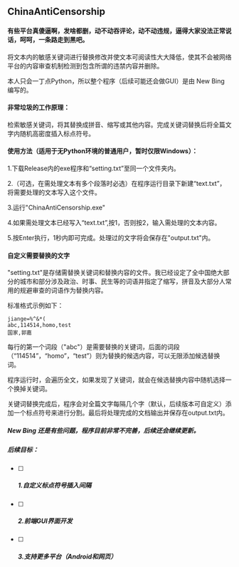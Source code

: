 ## ChinaAntiCensorship

#### 有些平台真傻逼啊，发啥都删，动不动吞评论，动不动违规，逼得大家没法正常说话，呵呵，一条路走到黑吧。

将文本内的敏感关键词进行替换修改并使文本可阅读性大大降低，使其不会被网络平台的内容审查机制检测到包含所谓的违禁内容并删除。

本人只会一丁点Python，所以整个程序（后续可能还会做GUI）是由 New Bing 编写的。

#### 非常垃圾的工作原理：

检索敏感关键词，将其替换成拼音、缩写或其他内容。完成关键词替换后将全篇文字内随机高密度插入标点符号。

#### 使用方法（适用于无Python环境的普通用户，暂时仅限Windows）：

1.下载Release内的exe程序和“setting.txt”至同一个文件夹内。

2.（可选，在需处理文本有多个段落时必选）在程序运行目录下新建“text.txt”，将需要处理的文本写入这个文件。

3.运行"ChinaAntiCensorship.exe"

4.如果需处理文本已经写入“text.txt”,按1，否则按2，输入需处理的文本内容。

5.按Enter执行，1秒内即可完成。处理过的文字将会保存在"output.txt"内。

#### 自定义需要替换的文字

"setting.txt"是存储需替换关键词和替换内容的文件。我已经设定了全中国绝大部分的城市和部分涉及政治、时事、民生等的词语并指定了缩写，拼音及大部分人常用的规避审查的词语作为替换内容。

标准格式示例如下：

```
jiange=%^&*(
abc,114514,homo,test
国家,郭嘉
```

每行的第一个词段（"abc"）是需要替换的关键词，后面的词段（“114514”，“homo”，“test”）则为替换的候选内容，可以无限添加候选替换词。

程序运行时，会遍历全文，如果发现了关键词，就会在候选替换内容中随机选择一个换掉关键词。

关键词替换完成后，程序会对全篇文字每隔几个字（默认，后续版本可自定义）添加一个标点符号来进行分割。最后将处理完成的文档输出并保存在output.txt内。



##### New Bing 还是有些问题，程序目前非常不完善，后续还会继续更新。

##### 后续目标：

- [ ] ##### 1.自定义标点符号插入间隔

- [ ] ##### 2.前端GUI界面开发

- [ ] ##### 3.支持更多平台（Android和网页）

